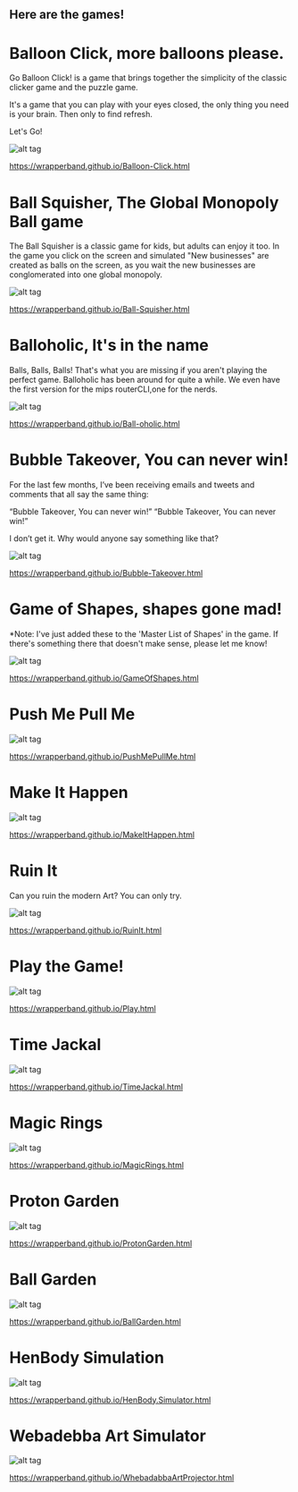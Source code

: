 ## Here are the games!


# Balloon Click, more balloons please.

Go Balloon Click! is a game that brings together the simplicity of the classic clicker game and the puzzle game.

It's a game that you can play with your eyes closed, the only thing you need is your brain. Then only to find refresh.

Let's Go!

![alt tag](https://raw.githubusercontent.com/wrapperband/Balloon-Click/main/Balloon-Click-small.jpg)

https://wrapperband.github.io/Balloon-Click.html


# Ball Squisher, The Global Monopoly Ball game

The Ball Squisher is a classic game for kids, but adults can enjoy it too. In the game you click on the screen and simulated "New businesses" are created as balls on the screen, as you wait the new businesses are conglomerated into one global monopoly.

![alt tag](https://raw.githubusercontent.com/wrapperband/Balloon-Click/main/Ball-Squisher-small.jpg)

https://wrapperband.github.io/Ball-Squisher.html


# Balloholic, It's in the name

Balls, Balls, Balls! That's what you are missing if you aren't playing the perfect game. Balloholic has been around for quite a while. We even have the first version for the mips routerCLI,one for the nerds. 

![alt tag](https://raw.githubusercontent.com/wrapperband/Balloon-Click/main/Ball-oholic-small.jpg)

https://wrapperband.github.io/Ball-oholic.html


# Bubble Takeover, You can never win!

For the last few months, I’ve been receiving emails and tweets and comments that all say the same thing:

“Bubble Takeover, You can never win!”  “Bubble Takeover, You can never win!”

I don’t get it. Why would anyone say something like that?

![alt tag](https://raw.githubusercontent.com/wrapperband/Balloon-Click/main/Bubble-Takeover-small.jpg)

https://wrapperband.github.io/Bubble-Takeover.html


# Game of Shapes, shapes gone mad!

*Note: I've just added these to the 'Master List of Shapes' in the game. If there's something there that doesn't make sense, please let me know!

![alt tag](https://raw.githubusercontent.com/wrapperband/Balloon-Click/main/GameOfShapes-small.jpg)

https://wrapperband.github.io/GameOfShapes.html

# Push Me Pull Me

![alt tag](https://raw.githubusercontent.com/wrapperband/Balloon-Click/main/PushMePullMe-small.jpg)

https://wrapperband.github.io/PushMePullMe.html

# Make It Happen

![alt tag](https://raw.githubusercontent.com/wrapperband/Balloon-Click/main/MakeItHappen-small.jpg)

https://wrapperband.github.io/MakeItHappen.html

# Ruin It

Can you ruin the modern Art? You can only try.

![alt tag](https://raw.githubusercontent.com/wrapperband/Balloon-Click/main/RuinIt-small.jpg)

https://wrapperband.github.io/RuinIt.html

# Play the Game!

![alt tag](https://raw.githubusercontent.com/wrapperband/Balloon-Click/main/Play-small.jpg)

https://wrapperband.github.io/Play.html

# Time Jackal

![alt tag](https://raw.githubusercontent.com/wrapperband/Balloon-Click/main/TimeJackal-small.jpg)

https://wrapperband.github.io/TimeJackal.html

# Magic Rings

![alt tag](https://raw.githubusercontent.com/wrapperband/Balloon-Click/main/MagicRings-small.jpg)

https://wrapperband.github.io/MagicRings.html

# Proton Garden

![alt tag](https://raw.githubusercontent.com/wrapperband/Balloon-Click/main/ProtonGarden-small.jpg)

https://wrapperband.github.io/ProtonGarden.html

# Ball Garden

![alt tag](https://raw.githubusercontent.com/wrapperband/Balloon-Click/main/BallGarden-small.jpg)

https://wrapperband.github.io/BallGarden.html

# HenBody Simulation

![alt tag](https://raw.githubusercontent.com/wrapperband/Balloon-Click/main/HenBody.Simulator-small.jpg)

https://wrapperband.github.io/HenBody.Simulator.html

# Webadebba Art Simulator

![alt tag](https://raw.githubusercontent.com/wrapperband/Balloon-Click/main/WhebadabbaArtProjector-small.jpg)

https://wrapperband.github.io/WhebadabbaArtProjector.html


